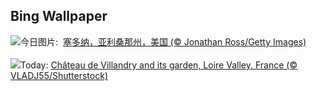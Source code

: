 ## Bing Wallpaper
![](https://www.bing.com/th?id=OHR.SedonaSunset_ZH-CN6289462383_UHD.jpg&w=1000)今日图片: &nbsp;[塞多纳，亚利桑那州，美国 (© Jonathan Ross/Getty Images)](https://www.bing.com/th?id=OHR.SedonaSunset_ZH-CN6289462383_UHD.jpg)
<br><br/>
![](https://www.bing.com/th?id=OHR.VillandryGarden_EN-US2096198100_UHD.jpg&w=1000)Today: [Château de Villandry and its garden, Loire Valley, France (© VLADJ55/Shutterstock)](https://www.bing.com/th?id=OHR.VillandryGarden_EN-US2096198100_UHD.jpg)
<br><br/>
